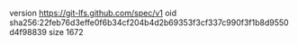 version https://git-lfs.github.com/spec/v1
oid sha256:22feb76d3effe0f6b34cf204b4d2b69353f3cf337c990f3f1b8d9550d4f98839
size 1672
